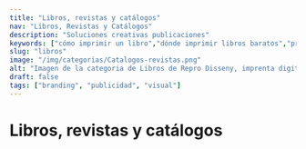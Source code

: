 ```yaml
---
title: "Libros, revistas y catálogos"
nav: "Libros, Revistas y Catálogos"
description: "Soluciones creativas publicaciones"
keywords: ["cómo imprimir un libro","dónde imprimir libros baratos","presupuesto impresión libros","imprenta online presupuesto libros","imprimir libros PDF online","imprimir libros online precios","imprimir y encuadernar libros","imprimir revistas online","presupuesto imprimir revistas","imprimir catálogo precio"]
slug: "libros"
image: "/img/categorias/Catalogos-revistas.png"
alt: "Imagen de la categoria de Libros de Repro Disseny, imprenta digital en Barcelona"
draft: false
tags: ["branding", "publicidad", "visual"]
---
```



#  Libros, revistas y catálogos


